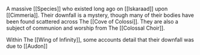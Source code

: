 A massive [[Species]] who existed long ago on [[Iskaraad]] upon [[Cimmeria]]. Their downfall is a mystery, though many of their bodies have been found scattered across The [[Cove of Colossi]]. They are also a subject of communion and worship from The [[Colossal Choir]].

Within The [[Wing of Infinity]], some accounts detail that their downfall was due to [[Audon]]